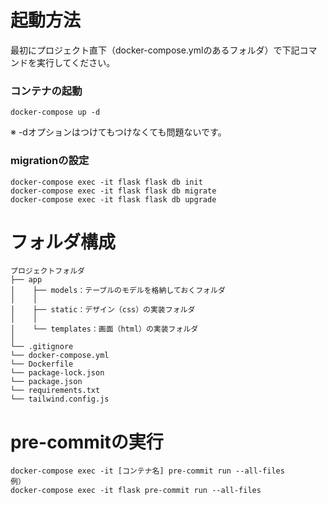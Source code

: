 # 起動方法
最初にプロジェクト直下（docker-compose.ymlのあるフォルダ）で下記コマンドを実行してください。

### コンテナの起動 

```
docker-compose up -d
```
※ -dオプションはつけてもつけなくても問題ないです。

### migrationの設定
```
docker-compose exec -it flask flask db init
docker-compose exec -it flask flask db migrate
docker-compose exec -it flask flask db upgrade
```


# フォルダ構成

```
プロジェクトフォルダ
├── app
│    ├── models：テーブルのモデルを格納しておくフォルダ
│    │
│    ├── static：デザイン（css）の実装フォルダ
│    │
│    └── templates：画面（html）の実装フォルダ
│
└── .gitignore
└── docker-compose.yml
└── Dockerfile
└── package-lock.json
└── package.json
└── requirements.txt
└── tailwind.config.js
```


# pre-commitの実行
```
docker-compose exec -it [コンテナ名] pre-commit run --all-files
例）
docker-compose exec -it flask pre-commit run --all-files
```
